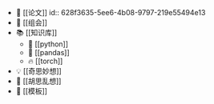 - 📃 [[论文]]
  id:: 628f3635-5ee6-4b08-9797-219e55494e13
- 💾 [[组会]]
- 📚 [[知识库]]
	- 🐍 [[python]]
	- 🐼 [[pandas]]
	- 🔥 [[torch]]
- 💡 [[奇思妙想]]
- 🌟 [[胡思乱想]]
- 📐 [[模板]]